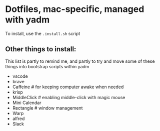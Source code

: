 # Dotfiles, mac-specific, managed with yadm

To install, use the `.install.sh` script


## Other things to install:

This list is partly to remind me, and partly to try and move some of these
things into bootstrap scripts within yadm

* vscode
* brave
* Caffeine # for keeping computer awake when needed
* krisp
* MiddleClick # enabling middle-click with magic mouse
* Mini Calendar
* Rectangle # window management
* Warp
* alfred
* Slack
